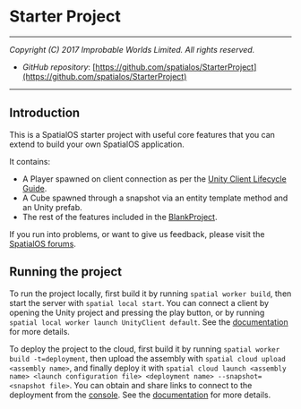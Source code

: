 # Starter Project
---

*Copyright (C) 2017 Improbable Worlds Limited. All rights reserved.*

- *GitHub repository*: [https://github.com/spatialos/StarterProject](https://github.com/spatialos/StarterProject)

---

## Introduction

This is a SpatialOS starter project with useful core features that you can extend to build your own SpatialOS application.

It contains:

* A Player spawned on client connection as per the [Unity Client Lifecycle Guide](https://github.com/spatialos/UnitySDK/blob/master/docs/tutorials/recipes/client-lifecycle.md).
* A Cube spawned through a snapshot via an entity template method and an Unity prefab.
* The rest of the features included in the [BlankProject](https://github.com/spatialos/BlankProject).

If you run into problems, or want to give us feedback, please visit the [SpatialOS forums](https://forums.improbable.io/).

## Running the project

To run the project locally, first build it by running `spatial worker build`, then start the server with `spatial local start`. You can connect a client by opening the Unity project and pressing the play button, or by running `spatial local worker launch UnityClient default`. See the [documentation](https://docs.improbable.io/reference/latest/shared/deploy/deploy-local) for more details.

To deploy the project to the cloud, first build it by running `spatial worker build -t=deployment`, then upload the assembly with `spatial cloud upload <assembly name>`, and finally deploy it with `spatial cloud launch <assembly name> <launch configuration file> <deployment name> --snapshot=<snapshot file>`. You can obtain and share links to connect to the deployment from the [console](http://console.improbable.io/projects). See the [documentation](https://spatialos.improbable.io/docs/reference/latest/shared/deploy/deploy-cloud) for more details.
